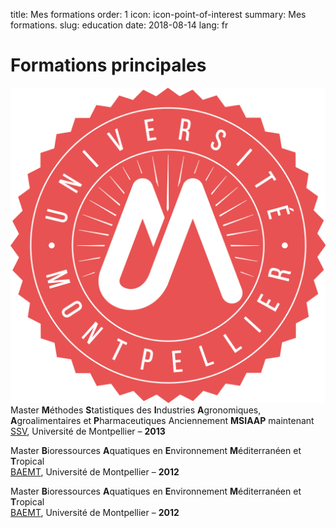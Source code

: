 title: Mes formations
order: 1
icon: icon-point-of-interest
summary: Mes formations.
slug: education
date: 2018-08-14
lang: fr

# Formations principales

<p>
<img src="/pictures/logos/logo_universite_montpellier.png">
Master <strong>M</strong>éthodes <strong>S</strong>tatistiques des <strong>I</strong>ndustries <strong>A</strong>gronomiques, <strong>A</strong>groalimentaires et <strong>P</strong>harmaceutiques Anciennement <strong>MSIAAP</strong> maintenant <a href="https://formations.umontpellier.fr/fr/formations/sciences-technologies-sante-STS/master-XB/master-mathematiques-program-fruai0342321nprme157/statistique-pour-les-sciences-de-la-vie-subprogram-pr496.html" target="_blank">SSV</a>, Université de Montpellier – <strong>2013</strong>
</p>

Master **B**ioressources **A**quatiques en **E**nvironnement **M**éditerranéen et **T**ropical  
[BAEMT][], Université de Montpellier – **2012**

Master **B**ioressources **A**quatiques en **E**nvironnement **M**éditerranéen et **T**ropical  
[BAEMT][], Université de Montpellier – **2012**

[BAEMT]: https://biologie-ecologie.com/master-b2e/parcours/baemt/